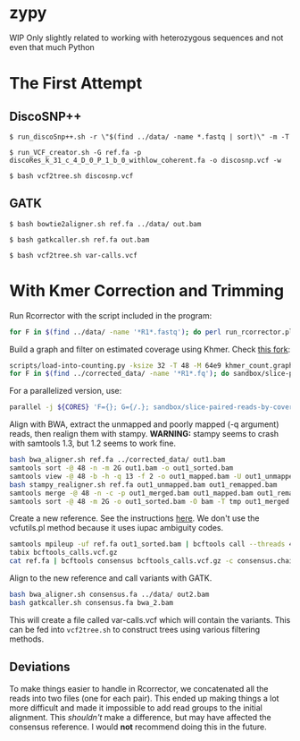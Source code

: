 # zypy
WIP
Only slightly related to working with heterozygous sequences and not even that much Python

The First Attempt
=================

DiscoSNP++
----------

`$ run_discoSnp++.sh -r \"$(find ../data/ -name *.fastq | sort)\" -m -T`

`$ run_VCF_creator.sh -G ref.fa -p discoRes_k_31_c_4_D_0_P_1_b_0_withlow_coherent.fa -o discosnp.vcf -w`

`$ bash vcf2tree.sh discosnp.vcf`

GATK
----

`$ bash bowtie2aligner.sh ref.fa ../data/ out.bam`

`$ bash gatkcaller.sh ref.fa out.bam`

`$ bash vcf2tree.sh var-calls.vcf`


With Kmer Correction and Trimming
=================================
Run Rcorrector with the script included in the program:
```bash
for F in $(find ../data/ -name '*R1*.fastq'); do perl run_rcorrector.pl -1 $F -2 ${F/R1/R2} -k 32 -t 48 -od ../corrected_data/; done
```

Build a graph and filter on estimated coverage using Khmer. Check [this fork](https://github.com/adamjorr/khmer):
```bash
scripts/load-into-counting.py -ksize 32 -T 48 -M 64e9 khmer_count.graph ../corrected_data/*.fq
for F in $(find ../corrected_data/ -name '*R1*.fq'); do sandbox/slice-paired-reads-by-coverage.py -M 40000 khmer_count.graph $F ${F/R1/R2} $(basename $F fq)_sliced.fq $(basename ${F/R1/R2} fq)_sliced.fq $(basename ${F/R1/} fq)_singletons.fq; done
```

For a parallelized version, use:
```bash
parallel -j ${CORES} 'F={}; G={/.}; sandbox/slice-paired-reads-by-coverage.py -M 40000 khmer_count.graph $F ${F/R1/R2} ${G}_sliced.fq ${G/R1/R2}_sliced.fq ${G/R1/}_singletons.fq ::: $(find ../corrected_data/ -name '*R1*.fq')'
```


Align with BWA, extract the unmapped and poorly mapped (-q argument) reads, then realign them with stampy. **WARNING:** stampy seems to crash with samtools 1.3, but 1.2 seems to work fine.
```bash
bash bwa_aligner.sh ref.fa ../corrected_data/ out1.bam
samtools sort -@ 48 -n -m 2G out1.bam -o out1_sorted.bam
samtools view -@ 48 -b -h -q 13 -f 2 -o out1_mapped.bam -U out1_unmapped.bam out1_sorted.bam
bash stampy_realigner.sh ref.fa out1_unmapped.bam out1_remapped.bam
samtools merge -@ 48 -n -c -p out1_merged.bam out1_mapped.bam out1_remapped.bam
samtools sort -@ 48 -m 2G -o out1_sorted.bam -O bam -T tmp out1_merged.bam
```

Create a new reference. See the instructions [here](https://github.com/samtools/bcftools/wiki/HOWTOs#consensus-calling).
We don't use the vcfutils.pl method because it uses iupac ambiguity codes.
```bash
samtools mpileup -uf ref.fa out1_sorted.bam | bcftools call --threads 48 -mv -Ou | bcftools filter --threads 48 -Oz -o bcftools_calls.vcf.gz -e 'AC==1'
tabix bcftools_calls.vcf.gz
cat ref.fa | bcftools consensus bcftools_calls.vcf.gz -c consensus.chain > consensus.fa
```

Align to the new reference and call variants with GATK.
```bash
bash bwa_aligner.sh consensus.fa ../data/ out2.bam
bash gatkcaller.sh consensus.fa bwa_2.bam
```

This will create a file called var-calls.vcf which will contain the variants. This can be fed into `vcf2tree.sh` to construct trees using various filtering methods.

Deviations
----------

To make things easier to handle in Rcorrector, we concatenated all the reads into two files (one for each pair). This ended up making things a lot more difficult and made it impossible to add read groups to the initial alignment. This *shouldn't* make a difference, but may have affected the consensus reference. I would **not** recommend doing this in the future.

